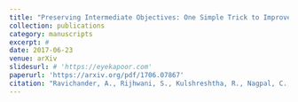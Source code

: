 ```yaml
---
title: "Preserving Intermediate Objectives: One Simple Trick to Improve Learning for Hierarchical Models"
collection: publications
category: manuscripts
excerpt: #
date: 2017-06-23
venue: arXiv
slidesurl: # 'https://eyekapoor.com'
paperurl: 'https://arxiv.org/pdf/1706.07867'
citation: "Ravichander, A., Rijhwani, S., Kulshreshtha, R., Nagpal, C., Baltrušaitis, T. and Morency, L.P., 2017. Preserving Intermediate Objectives: One Simple Trick to Improve Learning for Hierarchical Models. arXiv preprint arXiv:1706.07867."
---
```


